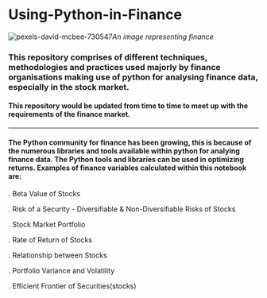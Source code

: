 # Using-Python-in-Finance

![pexels-david-mcbee-730547](https://user-images.githubusercontent.com/32022955/165753172-cdb27593-e446-46a2-acb3-84cefdd094b0.jpg)*An image representing finance*


### This repository comprises of different techniques, methodologies and practices used majorly by finance organisations making use of python for analysing finance data, especially in the stock market.
#### This repository would be updated from time to time to meet up with the requirements of the finance market. 
 
 ______________________________________________________________________________________________________________________________________________________________________
#### The Python community for finance has been growing, this is because of the numerous libraries and tools available within python for analying finance data. The Python tools and libraries can be used in optimizing returns. Examples of finance variables calculated within this notebook are:

. Beta Value of Stocks

. Risk of a Security - Diversifiable & Non-Diversifiable Risks of Stocks

. Stock Market Portfolio

. Rate of Return of Stocks

. Relationship between Stocks

. Portfolio Variance and Volatility

. Efficient Frontier of Securities(stocks)
